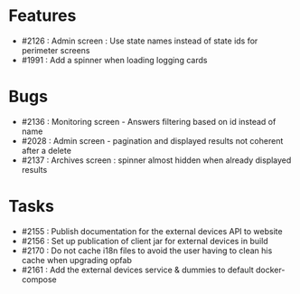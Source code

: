 # Features

* #2126 : Admin screen : Use state names instead of state ids for perimeter screens
* #1991 : Add a spinner when loading logging cards

# Bugs

* #2136 : Monitoring screen - Answers filtering based on id instead of name
* #2028 : Admin screen - pagination and displayed results not coherent after a delete
* #2137 : Archives screen : spinner almost hidden when already displayed results

# Tasks


* #2155 : Publish documentation for the external devices API to website
* #2156 : Set up publication of client jar for external devices in build
* #2170 : Do not cache i18n files to avoid the user having to clean his cache when upgrading opfab
* #2161 :  Add the external devices service & dummies to default docker-compose



